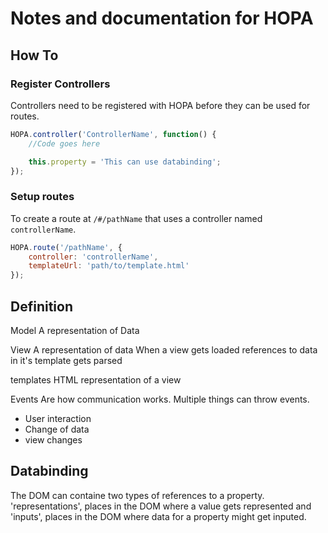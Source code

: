 # Notes and documentation for HOPA

## How To

### Register Controllers
Controllers need to be registered with HOPA before they can be used for routes.
```javascript
HOPA.controller('ControllerName', function() {
    //Code goes here

    this.property = 'This can use databinding';
});
```

### Setup routes
To create a route at `/#/pathName` that uses a controller named `controllerName`.
```javascript
HOPA.route('/pathName', {
    controller: 'controllerName',
    templateUrl: 'path/to/template.html'
});
```

## Definition

Model
A representation of Data

View
A representation of data
When a view gets loaded references to data in it's template gets parsed

templates
HTML representation of a view

Events
Are how communication works.
Multiple things can throw events.
 - User interaction
 - Change of data
 - view changes


## Databinding

The DOM can containe two types of references to a property. 'representations', places in the DOM where a value gets represented and 'inputs', places in the DOM where data for a property might get inputed.
